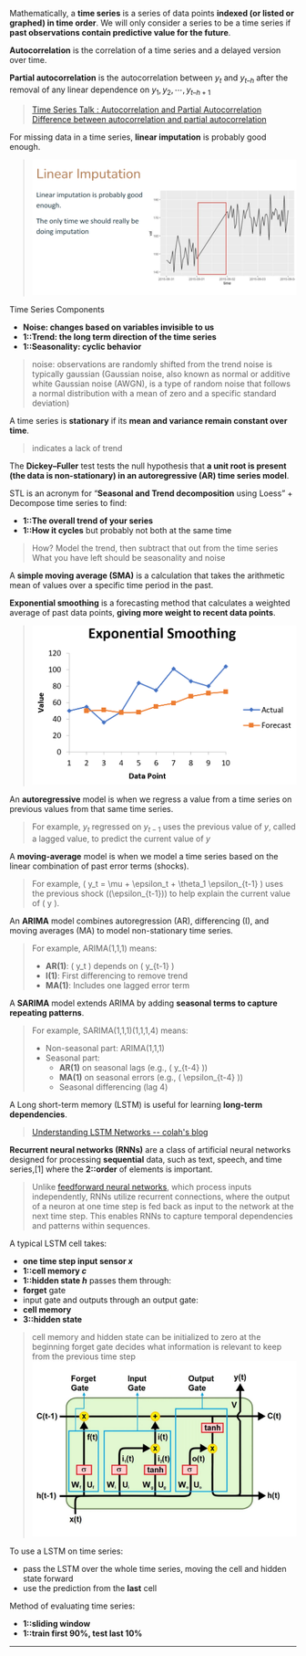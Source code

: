 Mathematically, a **time series** is a series of data points **indexed (or listed or graphed) in time order**.
We will only consider a series to be a time series if **past observations contain predictive value for the future**.

**Autocorrelation** is the correlation of a time series and a delayed version over time.

**Partial autocorrelation** is the autocorrelation between $y_t$ and $y_{t–h}$ after the removal of any linear dependence on $y_1, y_2, \cdots, y_{t–h+1}$
> [Time Series Talk : Autocorrelation and Partial Autocorrelation](https://www.youtube.com/watch?v=DeORzP0go5I)
> [Difference between autocorrelation and partial autocorrelation](https://stats.stackexchange.com/questions/483383/difference-between-autocorrelation-and-partial-autocorrelation#:~:text=Autocorrelation%20between%20X%20and%20Z,on%20X%20coming%20through%20Y.)

For missing data in a time series, **linear imputation** is probably good enough.
> ![](z_attachments/Pasted%20image%2020250501141625.png)

Time Series Components
- **Noise: changes based on variables invisible to us**
- **1::Trend: the long term direction of the time series**
- **1::Seasonality: cyclic behavior**
> noise: observations are randomly shifted from the trend
> noise is typically gaussian (Gaussian noise, also known as normal or additive white Gaussian noise (AWGN), is a type of random noise that follows a normal distribution with a mean of zero and a specific standard deviation)

A time series is **stationary** if its **mean and variance remain constant over time**.
> indicates a lack of trend

The **Dickey–Fuller** test tests the null hypothesis that **a unit root is present (the data is non-stationary) in an autoregressive (AR) time series model**. 

STL is an acronym for “**Seasonal and Trend decomposition** using Loess”
+
Decompose time series to find:
- **1::The overall trend of your series**
- **1::How it cycles**
but probably not both at the same time
> How?
> Model the trend, then subtract that out from the time series
> What you have left should be seasonality and noise

A **simple moving average (SMA)** is a calculation that takes the arithmetic mean of values over a specific time period in the past.

**Exponential smoothing** is a forecasting method that calculates a weighted average of past data points, **giving more weight to recent data points**.
> ![|300](z_attachments/Pasted%20image%2020250501142822.png)


An **autoregressive** model is when we regress a value from a time series on previous values from that same time series.
> For example, $y_t$ regressed on $y_{t-1}$ uses the previous value of $y$, called a lagged value, to predict the current value of $y$

A **moving-average** model is when we model a time series based on the linear combination of past error terms (shocks).  
> For example, \( y_t = \mu + \epsilon_t + \theta_1 \epsilon_{t-1} \) uses the previous shock (\(\epsilon_{t-1}\)) to help explain the current value of \( y \).  

An **ARIMA** model combines autoregression (AR), differencing (I), and moving averages (MA) to model non-stationary time series.  
> For example, ARIMA(1,1,1) means:  
> - **AR(1)**: \( y_t \) depends on \( y_{t-1} \)  
> - **I(1)**: First differencing to remove trend  
> - **MA(1)**: Includes one lagged error term

A **SARIMA** model extends ARIMA by adding **seasonal terms to capture repeating patterns**.  
> For example, SARIMA(1,1,1)(1,1,1,4) means:  
> - Non-seasonal part: ARIMA(1,1,1)  
> - Seasonal part:  
>   - **AR(1)** on seasonal lags (e.g., \( y_{t-4} \))  
>   - **MA(1)** on seasonal errors (e.g., \( \epsilon_{t-4} \))  
>   - Seasonal differencing (lag 4)  

A Long short-term memory (LSTM) is useful for learning **long-term dependencies**.
> [Understanding LSTM Networks -- colah's blog](https://colah.github.io/posts/2015-08-Understanding-LSTMs/)

**Recurrent neural networks (RNNs)** are a class of artificial neural networks designed for processing **sequential** data, such as text, speech, and time series,[1] where the **2::order** of elements is important.
> Unlike [feedforward neural networks](https://en.wikipedia.org/wiki/Feedforward_neural_network "Feedforward neural network"), which process inputs independently, RNNs utilize recurrent connections, where the output of a neuron at one time step is fed back as input to the network at the next time step. This enables RNNs to capture temporal dependencies and patterns within sequences.

A typical LSTM cell takes:
- **one time step input sensor $x$**
- **1::cell memory $c$** 
- **1::hidden state $h$**
passes them through:
- **forget** gate 
- input gate
and outputs through an output gate:
- **cell memory**
- **3::hidden state**
> cell memory and hidden state can be initialized to zero at the beginning
> forget gate decides what information is relevant to keep from the previous time step
> ![](z_attachments/Pasted%20image%2020250501162020.png)

To use a LSTM on time series:
- pass the LSTM over the whole time series, moving the cell and hidden state forward
- use the prediction from the **last** cell

Method of evaluating time series:
- **1::sliding window**
- **1::train first 90%, test last 10%**

***
